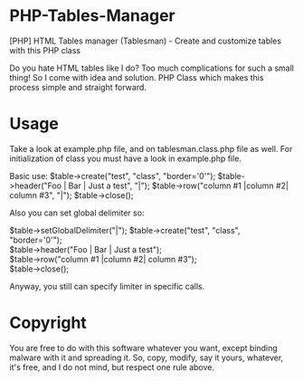 # PHP-Tables-Manager
[PHP] HTML Tables manager (Tablesman) - Create and customize tables with this PHP class

Do you hate HTML tables like I do? 
Too much complications for such a small thing! So I come with idea and solution.
PHP Class which makes this process simple and straight forward.


# Usage
Take a look at example.php file, and on tablesman.class.php file as well.
For initialization of class you must have a look in example.php file.

Basic use:
$table->create("test", "class", "border='0'");
$table->header("Foo | Bar | Just a test", "|");
$table->row("column #1 |column #2| column #3", "|");
$table->close(); 
  
  Also you can set global delimiter so:
  
  $table->setGlobalDelimiter("|");
  $table->create("test", "class", "border='0'");        
  $table->header("Foo | Bar | Just a test");        
  $table->row("column #1 |column #2| column #3");   
  $table->close();                                       

Anyway, you still can specify limiter in specific calls.


# Copyright 
You are free to do with this software whatever you want, except binding malware with it and spreading it.
So, copy, modify, say it yours, whatever, it's free, and I do not mind, but respect one rule above.
